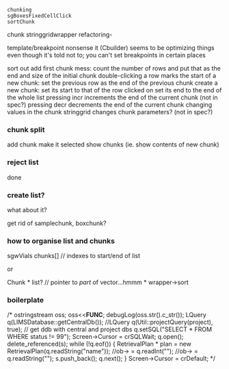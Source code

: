 ﻿    chunking
    sgBoxesFixedCellClick
    sortChunk    

chunk stringgridwrapper refactoring-

template/breakpoint nonsense
    it (Cbuilder) seems to be optimizing things even though it's told not to; you can't set breakpoints in certain places




sort out add first chunk mess:
    count the number of rows and put that as the end and size of the initial chunk
    double-clicking a row marks the start of a new chunk:
        set the previous row as the end of the previous chunk
        create a new chunk:
            set its start to that of the row clicked on
            set its end to the end of the whole list
    pressing incr increments the end of the current chunk (not in spec?)
    pressing decr decrements the end of the current chunk
    changing values in the chunk stringgrid changes chunk parameters? (not in spec?)


### chunk split    
    
add chunk
make it selected
show chunks (ie. show contents of new chunk)
    
### reject list

done

### create list?

what about it?

get rid of samplechunk, boxchunk?    

### how to organise list and chunks
    
sgwVials
    chunks[] // indexes to start/end of list
    
   or

Chunk
    * list? // pointer to *part* of vector...hmmm
    * wrapper->sort
    
### boilerplate    
    
/*
    ostringstream oss; oss<<__FUNC__; debugLog(oss.str().c_str());
    LQuery q(LIMSDatabase::getCentralDb());
    //LQuery q(Util::projectQuery(project), true); // get ddb with central and project dbs
    q.setSQL("SELECT * FROM  WHERE status != 99");
    Screen->Cursor = crSQLWait;
    q.open();
    delete_referenced<vecp>(s);
    while (!q.eof()) {
        RetrievalPlan * plan = new RetrievalPlan(q.readString("name"));
        //ob-> = q.readInt("");
        //ob-> = q.readString("");
        s.push_back();
        q.next();
    }
    Screen->Cursor = crDefault;
*/